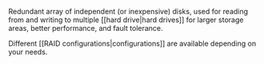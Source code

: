 Redundant array of independent (or inexpensive) disks, used for reading from and writing to multiple [[hard drive|hard drives]] for larger storage areas, better performance, and fault tolerance.

Different [[RAID configurations|configurations]] are available depending on your needs.